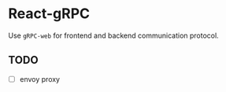 # React-gRPC

Use `gRPC-web` for frontend and backend communication protocol.

## TODO
- [ ] envoy proxy